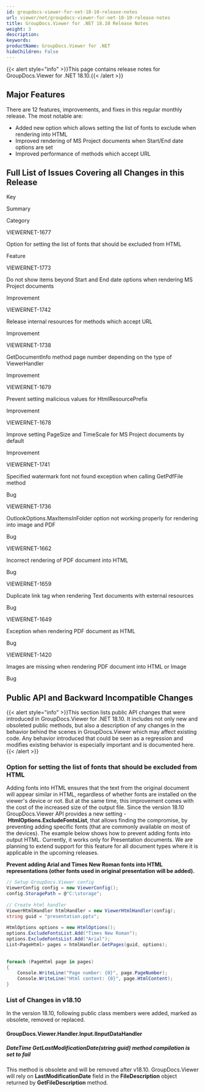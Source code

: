 ```yaml
---
id: groupdocs-viewer-for-net-18-10-release-notes
url: viewer/net/groupdocs-viewer-for-net-18-10-release-notes
title: GroupDocs.Viewer for .NET 18.10 Release Notes
weight: 3
description: 
keywords: 
productName: GroupDocs.Viewer for .NET
hideChildren: False
---
```

{{< alert style="info" >}}This page contains release notes for GroupDocs.Viewer for .NET 18.10.{{< /alert >}}

## Major Features

There are 12 features, improvements, and fixes in this regular monthly release. The most notable are:

*   Added new option which allows setting the list of fonts to exclude when rendering into HTML
*   Improved rendering of MS Project documents when Start/End date options are set
*   Improved performance of methods which accept URL

## Full List of Issues Covering all Changes in this Release

Key

Summary

Category

VIEWERNET-1677

Option for setting the list of fonts that should be excluded from HTML

Feature

VIEWERNET-1773

Do not show items beyond Start and End date options when rendering MS Project documents

Improvement

VIEWERNET-1742

Release internal resources for methods which accept URL

Improvement

VIEWERNET-1738

GetDocumentInfo method page number depending on the type of ViewerHandler

Improvement

VIEWERNET-1679

Prevent setting malicious values for HtmlResourcePrefix

Improvement

VIEWERNET-1678

Improve setting PageSize and TimeScale for MS Project documents by default 

Improvement

VIEWERNET-1741

Specified watermark font not found exception when calling GetPdfFile method

Bug

VIEWERNET-1736

OutlookOptions.MaxItemsInFolder option not working properly for rendering into image and PDF

Bug

VIEWERNET-1662

Incorrect rendering of PDF document into HTML

Bug

VIEWERNET-1659

Duplicate link tag when rendering Text documents with external resources

Bug

VIEWERNET-1649

Exception when rendering PDF document as HTML

Bug

VIEWERNET-1420

Images are missing when rendering PDF document into HTML or Image

Bug

## Public API and Backward Incompatible Changes

{{< alert style="info" >}}This section lists public API changes that were introduced in GroupDocs.Viewer for .NET 18.10. It includes not only new and obsoleted public methods, but also a description of any changes in the behavior behind the scenes in GroupDocs.Viewer which may affect existing code. Any behavior introduced that could be seen as a regression and modifies existing behavior is especially important and is documented here.{{< /alert >}}

### Option for setting the list of fonts that should be excluded from HTML

Adding fonts into HTML ensures that the text from the original document will appear similar in HTML, regardless of whether fonts are installed on the viewer's device or not. But at the same time, this improvement comes with the cost of the increased size of the output file. Since the version 18.10 GroupDocs.Viewer API provides a new setting - **HtmlOptions.ExcludeFontsList**, that allows finding the compromise, by preventing adding specific fonts (that are commonly available on most of the devices). The example below shows how to prevent adding fonts into output HTML. Currently, it works only for Presentation documents. We are planning to extend support for this feature for all document types where it is applicable in the upcoming releases.

**Prevent adding Arial and Times New Roman fonts into HTML representations (other fonts used in original presentation will be added).**

```csharp
// Setup GroupDocs.Viewer config
ViewerConfig config = new ViewerConfig();
config.StoragePath = @"C:\storage";
 
// Create html handler
ViewerHtmlHandler htmlHandler = new ViewerHtmlHandler(config);
string guid = "presentation.pptx";
 
HtmlOptions options = new HtmlOptions();
options.ExcludeFontsList.Add("Times New Roman");
options.ExcludeFontsList.Add("Arial");
List<PageHtml> pages = htmlHandler.GetPages(guid, options);
 
 
foreach (PageHtml page in pages)
{
    Console.WriteLine("Page number: {0}", page.PageNumber);
    Console.WriteLine("Html content: {0}", page.HtmlContent);
}
```

### List of Changes in v18.10

In the version 18.10, following public class members were added, marked as obsolete, removed or replaced.

#### GroupDocs.Viewer.Handler.Input.IInputDataHandler

##### DateTime GetLastModificationDate(string guid) method compilation is set to fail

This method is obsolete and will be removed after v18.10. GroupDocs.Viewer will rely on **LastModificationDate** field in the **FileDescription** object returned by **GetFileDescription** method.
